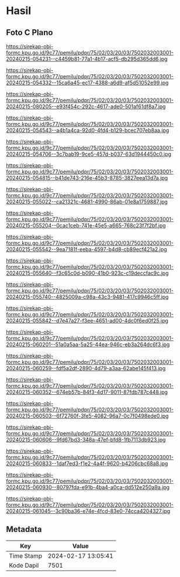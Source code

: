 # Hasil

## Foto C Plano

https://sirekap-obj-formc.kpu.go.id/9c77/pemilu/pdpr/75/02/03/20/03/7502032003001-20240215-054231--c4459b81-77a1-4b17-acf5-db295d365dd6.jpg

https://sirekap-obj-formc.kpu.go.id/9c77/pemilu/pdpr/75/02/03/20/03/7502032003001-20240215-054332--15ca6a45-ec17-4388-a6d9-af5d51052e99.jpg

https://sirekap-obj-formc.kpu.go.id/9c77/pemilu/pdpr/75/02/03/20/03/7502032003001-20240215-080205--e93f454c-292c-4617-ade0-501af61df8a7.jpg

https://sirekap-obj-formc.kpu.go.id/9c77/pemilu/pdpr/75/02/03/20/03/7502032003001-20240215-054543--a4b1a4ca-92d0-4fd4-b129-bcec707eb8aa.jpg

https://sirekap-obj-formc.kpu.go.id/9c77/pemilu/pdpr/75/02/03/20/03/7502032003001-20240215-054706--3c7bab19-9ce5-457d-b037-63d1944450c0.jpg

https://sirekap-obj-formc.kpu.go.id/9c77/pemilu/pdpr/75/02/03/20/03/7502032003001-20240215-054815--b41de743-216e-45b3-8785-3827eea13d7a.jpg

https://sirekap-obj-formc.kpu.go.id/9c77/pemilu/pdpr/75/02/03/20/03/7502032003001-20240215-055022--ca21321c-4681-4990-86ab-01e8a1759887.jpg

https://sirekap-obj-formc.kpu.go.id/9c77/pemilu/pdpr/75/02/03/20/03/7502032003001-20240215-055204--0cac1ceb-741e-45e5-a665-768c23f7f2bf.jpg

https://sirekap-obj-formc.kpu.go.id/9c77/pemilu/pdpr/75/02/03/20/03/7502032003001-20240215-055542--9ea7181f-eeba-4597-b4d8-cb89ecf421a2.jpg

https://sirekap-obj-formc.kpu.go.id/9c77/pemilu/pdpr/75/02/03/20/03/7502032003001-20240215-055640--f3c65c0d-b090-41b0-923c-c19deccfac9c.jpg

https://sirekap-obj-formc.kpu.go.id/9c77/pemilu/pdpr/75/02/03/20/03/7502032003001-20240215-055740--4825009a-c98a-43c3-9481-417c9946c5ff.jpg

https://sirekap-obj-formc.kpu.go.id/9c77/pemilu/pdpr/75/02/03/20/03/7502032003001-20240215-055842--d7e47a27-f3ee-4651-ad00-4dc0f6ed0f25.jpg

https://sirekap-obj-formc.kpu.go.id/9c77/pemilu/pdpr/75/02/03/20/03/7502032003001-20240215-060201--51a0a5aa-5a25-44ea-946c-eb3a264dc6f3.jpg

https://sirekap-obj-formc.kpu.go.id/9c77/pemilu/pdpr/75/02/03/20/03/7502032003001-20240215-060259--fdf5a2df-2890-4d79-a3aa-62abe145f413.jpg

https://sirekap-obj-formc.kpu.go.id/9c77/pemilu/pdpr/75/02/03/20/03/7502032003001-20240215-060352--674eb57b-84f3-4d17-9011-87fdb787c448.jpg

https://sirekap-obj-formc.kpu.go.id/9c77/pemilu/pdpr/75/02/03/20/03/7502032003001-20240215-060503--6f72760f-3fe5-4082-96a7-0c7f0498ede0.jpg

https://sirekap-obj-formc.kpu.go.id/9c77/pemilu/pdpr/75/02/03/20/03/7502032003001-20240215-060606--9fd67bd3-348a-47ef-bfd8-1fb7113db923.jpg

https://sirekap-obj-formc.kpu.go.id/9c77/pemilu/pdpr/75/02/03/20/03/7502032003001-20240215-060833--1daf7ed3-f1e2-4a4f-9620-b4206cbc68a8.jpg

https://sirekap-obj-formc.kpu.go.id/9c77/pemilu/pdpr/75/02/03/20/03/7502032003001-20240215-060930--80797fda-e91b-4ba4-a0ca-dd512e250a9a.jpg

https://sirekap-obj-formc.kpu.go.id/9c77/pemilu/pdpr/75/02/03/20/03/7502032003001-20240215-061045--3c90ba36-e74e-4fcd-83e0-74cca4204327.jpg


## Metadata

| Key        | Value               |
| ---------- | ------------------- |
| Time Stamp | 2024-02-17 13:05:41 |
| Kode Dapil | 7501                |



